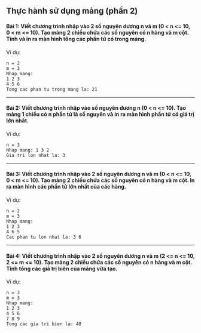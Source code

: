 ## Thực hành sử dụng mảng (phần 2)

#### Bài 1: Viết chương trình nhập vào 2 số nguyên dương n và m (0 < n <= 10, 0 < m <= 10). Tạo mảng 2 chiều chứa các số nguyên có n hàng và m cột. Tính và in ra màn hình tổng các phần tử có trong mảng.

Ví dụ:
```
n = 2
m = 3
Nhap mang:
1 2 3
4 5 6
Tong cac phan tu trong mang la: 21
```

---

#### Bài 2: Viết chương trình nhập vào số nguyên dương n (0 < n <= 10). Tạo mảng 1 chiều có n phần tử là số nguyên và in ra màn hình phần tử có giá trị lớn nhất.

Ví dụ:
```
n = 3
Nhap mang: 1 3 2
Gia tri lon nhat la: 3
```

---

#### Bài 3: Viết chương trình nhập vào 2 số nguyên dương n và m (0 < n <= 10, 0 < m <= 10). Tạo mảng 2 chiều chứa các số nguyên có n hàng và m cột. In ra màn hình các phần tử lớn nhất của các hàng.

Ví dụ:
```
n = 2
m = 3
Nhap mang:
1 2 3
4 6 5
Cac phan tu lon nhat la: 3 6
```

---

#### Bài 4: Viết chương trình nhập vào 2 số nguyên dương n và m (2 <= n <= 10, 2 <= m <= 10). Tạo mảng 2 chiều chứa các số nguyên có n hàng và m cột. Tính tổng các giá trị biên của mảng vừa tạo.

Ví dụ:
```
n = 3
m = 3
Nhap mang:
1 2 3
4 5 6
7 8 9
Tong cac gia tri bien la: 40
```
